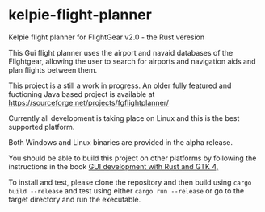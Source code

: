 # kelpie-flight-planner
Kelpie flight planner for FlightGear v2.0 - the Rust veresion

This Gui flight planner uses the airport and navaid databases of the Flightgear, allowing the user to search for airports and navigation aids and plan flights between them.

This project is a still a work in progress. An older fully featured and 
fuctioning Java based project is available at https://sourceforge.net/projects/fgflightplanner/

Currently all development is taking place on Linux and this is the best supported platform.

Both Windows and Linux binaries are provided in the alpha release.

You should be able to build this project on other platforms by following the instructions in the book
[GUI development with Rust and GTK 4,](https://gtk-rs.org/gtk4-rs/stable/latest/book/installation.html)  

To install and test, please clone the repository and then build using ```cargo build --release``` and test
using either ```cargo run --release``` or go to the target directory and run the executable.
